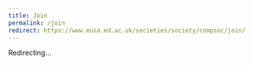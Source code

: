 ```yaml
---
title: Join
permalink: /join
redirect: https://www.eusa.ed.ac.uk/societies/society/compsoc/join/
---
```


Redirecting...
